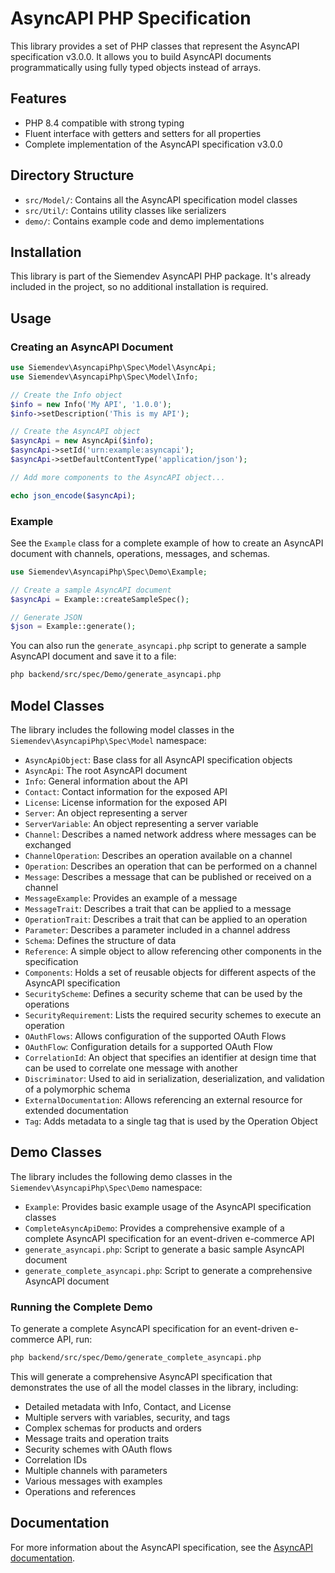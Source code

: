 # AsyncAPI PHP Specification

This library provides a set of PHP classes that represent the AsyncAPI specification v3.0.0.
It allows you to build AsyncAPI documents programmatically using fully typed objects instead of arrays.

## Features

- PHP 8.4 compatible with strong typing
- Fluent interface with getters and setters for all properties
- Complete implementation of the AsyncAPI specification v3.0.0

## Directory Structure

- `src/Model/`: Contains all the AsyncAPI specification model classes
- `src/Util/`: Contains utility classes like serializers
- `demo/`: Contains example code and demo implementations

## Installation

This library is part of the Siemendev AsyncAPI PHP package. It's already included in the project, so no additional installation is required.

## Usage

### Creating an AsyncAPI Document

```php
use Siemendev\AsyncapiPhp\Spec\Model\AsyncApi;
use Siemendev\AsyncapiPhp\Spec\Model\Info;

// Create the Info object
$info = new Info('My API', '1.0.0');
$info->setDescription('This is my API');

// Create the AsyncAPI object
$asyncApi = new AsyncApi($info);
$asyncApi->setId('urn:example:asyncapi');
$asyncApi->setDefaultContentType('application/json');

// Add more components to the AsyncAPI object...

echo json_encode($asyncApi);
```

### Example

See the `Example` class for a complete example of how to create an AsyncAPI document with channels, operations, messages, and schemas.

```php
use Siemendev\AsyncapiPhp\Spec\Demo\Example;

// Create a sample AsyncAPI document
$asyncApi = Example::createSampleSpec();

// Generate JSON
$json = Example::generate();
```

You can also run the `generate_asyncapi.php` script to generate a sample AsyncAPI document and save it to a file:

```bash
php backend/src/spec/Demo/generate_asyncapi.php
```

## Model Classes

The library includes the following model classes in the `Siemendev\AsyncapiPhp\Spec\Model` namespace:

- `AsyncApiObject`: Base class for all AsyncAPI specification objects
- `AsyncApi`: The root AsyncAPI document
- `Info`: General information about the API
- `Contact`: Contact information for the exposed API
- `License`: License information for the exposed API
- `Server`: An object representing a server
- `ServerVariable`: An object representing a server variable
- `Channel`: Describes a named network address where messages can be exchanged
- `ChannelOperation`: Describes an operation available on a channel
- `Operation`: Describes an operation that can be performed on a channel
- `Message`: Describes a message that can be published or received on a channel
- `MessageExample`: Provides an example of a message
- `MessageTrait`: Describes a trait that can be applied to a message
- `OperationTrait`: Describes a trait that can be applied to an operation
- `Parameter`: Describes a parameter included in a channel address
- `Schema`: Defines the structure of data
- `Reference`: A simple object to allow referencing other components in the specification
- `Components`: Holds a set of reusable objects for different aspects of the AsyncAPI specification
- `SecurityScheme`: Defines a security scheme that can be used by the operations
- `SecurityRequirement`: Lists the required security schemes to execute an operation
- `OAuthFlows`: Allows configuration of the supported OAuth Flows
- `OAuthFlow`: Configuration details for a supported OAuth Flow
- `CorrelationId`: An object that specifies an identifier at design time that can be used to correlate one message with another
- `Discriminator`: Used to aid in serialization, deserialization, and validation of a polymorphic schema
- `ExternalDocumentation`: Allows referencing an external resource for extended documentation
- `Tag`: Adds metadata to a single tag that is used by the Operation Object

## Demo Classes

The library includes the following demo classes in the `Siemendev\AsyncapiPhp\Spec\Demo` namespace:

- `Example`: Provides basic example usage of the AsyncAPI specification classes
- `CompleteAsyncApiDemo`: Provides a comprehensive example of a complete AsyncAPI specification for an event-driven e-commerce API
- `generate_asyncapi.php`: Script to generate a basic sample AsyncAPI document
- `generate_complete_asyncapi.php`: Script to generate a comprehensive AsyncAPI document

### Running the Complete Demo

To generate a complete AsyncAPI specification for an event-driven e-commerce API, run:

```bash
php backend/src/spec/Demo/generate_complete_asyncapi.php
```

This will generate a comprehensive AsyncAPI specification that demonstrates the use of all the model classes in the library, including:

- Detailed metadata with Info, Contact, and License
- Multiple servers with variables, security, and tags
- Complex schemas for products and orders
- Message traits and operation traits
- Security schemes with OAuth flows
- Correlation IDs
- Multiple channels with parameters
- Various messages with examples
- Operations and references

## Documentation

For more information about the AsyncAPI specification, see the [AsyncAPI documentation](https://www.asyncapi.com/docs/reference/specification/v3.0.0).
